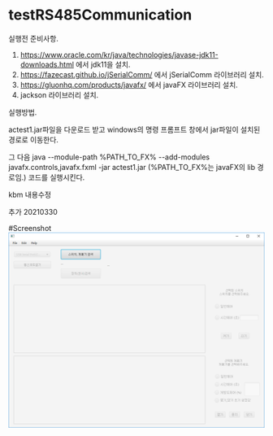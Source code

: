 # testRS485Communication

실행전 준비사항.

1. https://www.oracle.com/kr/java/technologies/javase-jdk11-downloads.html 에서 jdk11을 설치.
2. https://fazecast.github.io/jSerialComm/ 에서 jSerialComm 라이브러리 설치.
3. https://gluonhq.com/products/javafx/ 에서 javaFX 라이브러리 설치.
4. jackson 라이브러리 설치.

실행방법.

actest1.jar파일을 다운로드 받고 windows의 명령 프롬프트 창에서 jar파일이 설치된 경로로 이동한다.

그 다음
java --module-path %PATH_TO_FX% --add-modules javafx.controls,javafx.fxml -jar actest1.jar
(%PATH_TO_FX%는 javaFX의 lib 경로임.)
코드를 실행시킨다.

kbm 내용수정

추가 20210330

#Screenshot
![](java_actuatornode.png)

